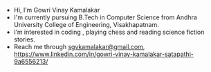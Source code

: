 - Hi, I’m Gowri Vinay Kamalakar
- I'm currently pursuing B.Tech in Computer Science from Andhra University College of Engineering, Visakhapatnam.
- I’m interested in coding , playing chess and reading science fiction stories.
- Reach me through sgvkamalakar@gmail.com, https://www.linkedin.com/in/gowri-vinay-kamalakar-satapathi-9a6556213/
